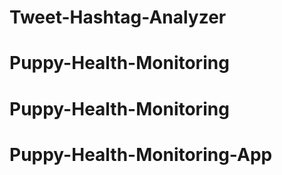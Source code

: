 # Tweet-Hashtag-Analyzer
# Puppy-Health-Monitoring
# Puppy-Health-Monitoring
# Puppy-Health-Monitoring-App
